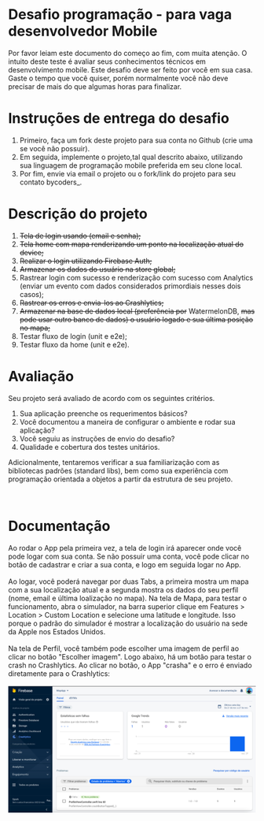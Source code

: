 # Desafio programação - para vaga desenvolvedor Mobile
Por favor leiam este documento do começo ao fim, com muita atenção.
O intuito deste teste é avaliar seus conhecimentos técnicos em desenvolvimento mobile.
Este desafio deve ser feito por você em sua casa. Gaste o tempo que você quiser, porém normalmente você não deve precisar de mais do que algumas horas para finalizar.

# Instruções de entrega do desafio

1. Primeiro, faça um fork deste projeto para sua conta no Github (crie uma se você não possuir).
2. Em seguida, implemente o projeto,tal qual descrito abaixo, utilizando sua linguagem de programação mobile preferida em seu clone local.
3. Por fim, envie via email o projeto ou o fork/link do projeto para seu contato bycoders_.

# Descrição do projeto

1. <s>Tela de login usando (email e senha);</s>
2. <s>Tela home com mapa renderizando um ponto na localização atual do device;</s>
3. <s>Realizar o login utilizando Firebase Auth;</s>
4. <s>Armazenar os dados do usuário na store global;</s>
5. Rastrear login com sucesso e renderização com sucesso com Analytics (enviar um evento com dados considerados primordiais nesses dois casos);
6. <s>Rastrear os erros e envia-los ao Crashlytics;</s>
7. <s>Armazenar na base de dados local (preferência por</s> WatermelonDB, <s>mas pode usar outro banco de dados) o usuário logado e sua última posição no mapa;</s>
8. Testar fluxo de login (unit e e2e);
9. Testar fluxo da home (unit e e2e).

# Avaliação

Seu projeto será avaliado de acordo com os seguintes critérios.

1. Sua aplicação preenche os requerimentos básicos?
2. Você documentou a maneira de configurar o ambiente e rodar sua aplicação?
3. Você seguiu as instruções de envio do desafio?
4. Qualidade e cobertura dos testes unitários.

Adicionalmente, tentaremos verificar a sua familiarização com as bibliotecas padrões (standard libs), bem como sua experiência com programação orientada a objetos a partir da estrutura de seu projeto.

<br />

# Documentação

Ao rodar o App pela primeira vez, a tela de login irá aparecer onde você pode logar com sua conta. Se não possuir uma conta, você pode clicar no botão de cadastrar e criar a sua conta, e logo em seguida logar no App. 
<br />
<br />
Ao logar, você poderá navegar por duas Tabs, a primeira mostra um mapa com a sua localização atual e a segunda mostra os dados do seu perfil (nome, email e última loalização no mapa). Na tela de Mapa, para testar o funcionamento, abra o simulador, na barra superior clique em Features > Location > Custom Location e selecione uma latitude e longitude. Isso porque o padrão do simulador é mostrar a localização do usuário na sede da Apple nos Estados Unidos.
<br />
<br />
Na tela de Perfil, você também pode escolher uma imagem de perfil ao clicar no botão "Escolher imagem". Logo abaixo, há um botão para testar o crash no Crashlytics. Ao clicar no botão, o App "crasha" e o erro é enviado diretamente para o Crashlytics:
<br />
<br />
<img src="assets/crashlytics.png" alt="imagem-painel-crashlytics" />
<br />
